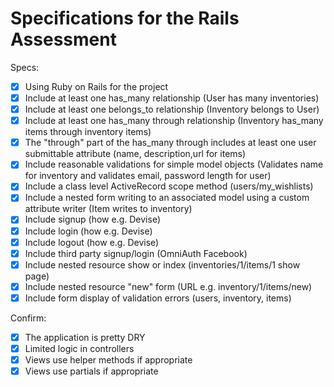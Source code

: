 # Specifications for the Rails Assessment

Specs:
- [x] Using Ruby on Rails for the project
- [x] Include at least one has_many relationship (User has many inventories)
- [x] Include at least one belongs_to relationship (Inventory belongs to User)
- [x] Include at least one has_many through relationship (Inventory has_many items through inventory items)
- [x] The "through" part of the has_many through includes at least one user submittable attribute (name, description,url for items)
- [x] Include reasonable validations for simple model objects (Validates name for inventory and validates email, password length for user)
- [x] Include a class level ActiveRecord scope method (users/my_wishlists)
- [x] Include a nested form writing to an associated model using a custom attribute writer (Item writes to inventory)
- [X] Include signup (how e.g. Devise)
- [X] Include login (how e.g. Devise)
- [X] Include logout (how e.g. Devise)
- [X] Include third party signup/login (OmniAuth Facebook)
- [x] Include nested resource show or index (inventories/1/items/1 show page)
- [x] Include nested resource "new" form (URL e.g. inventory/1/items/new)
- [x] Include form display of validation errors (users, inventory, items)

Confirm:
- [x] The application is pretty DRY
- [x] Limited logic in controllers
- [x] Views use helper methods if appropriate
- [x] Views use partials if appropriate
